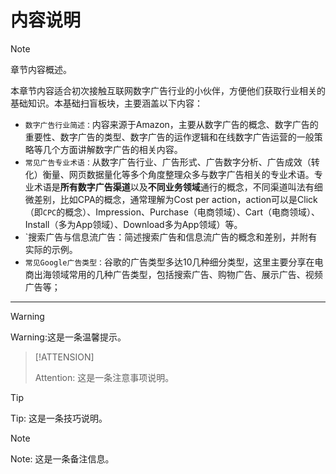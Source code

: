 # 内容说明

> [!NOTE]
>
> 章节内容概述。

本章节内容适合初次接触互联网数字广告行业的小伙伴，方便他们获取行业相关的基础知识。本基础扫盲板块，主要涵盖以下内容：

- `数字广告行业简述：`内容来源于Amazon，主要从数字广告的概念、数字广告的重要性、数字广告的类型、数字广告的运作逻辑和在线数字广告运营的一般策略等几个方面讲解数字广告的相关内容。
- `常见广告专业术语：`从数字广告行业、广告形式、广告数字分析、广告成效（转化）衡量、网页数据量化等多个角度整理众多与数字广告相关的专业术语。专业术语是**所有数字广告渠道**以及**不同业务领域**通行的概念，不同渠道叫法有细微差别，比如CPA的概念，通常理解为Cost per action，action可以是Click（即`CPC`的概念）、Impression、Purchase（电商领域）、Cart（电商领域）、Install（多为App领域）、Download多为App领域）等。
- `搜索广告与信息流广告：简述搜索广告和信息流广告的概念和差别，并附有实际的示例。
- `常见Google广告类型：`谷歌的广告类型多达10几种细分类型，这里主要分享在电商出海领域常用的几种广告类型，包括搜索广告、购物广告、展示广告、视频广告等；

<hr>

> [!WARNING]
>
> Warning:这是一条温馨提示。



>[!ATTENSION]
>
>Attention: 这是一条注意事项说明。



> [!TIP]
>
> Tip: 这是一条技巧说明。



> [!NOTE]
>
> Note: 这是一条备注信息。

